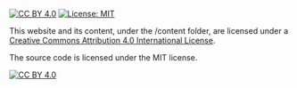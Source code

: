 [![CC BY 4.0][cc-by-shield]][cc-by] [![License: MIT](https://img.shields.io/badge/License-MIT-yellow.svg)](https://opensource.org/licenses/MIT)

This website and its content, under the /content folder, are licensed under a [Creative Commons Attribution 4.0 International
License][cc-by].

The source code is licensed under the MIT license.

[![CC BY 4.0][cc-by-image]][cc-by]

[cc-by]: http://creativecommons.org/licenses/by/4.0/
[cc-by-image]: https://i.creativecommons.org/l/by/4.0/88x31.png
[cc-by-shield]: https://img.shields.io/badge/License-CC%20BY%204.0-lightgrey.svg
